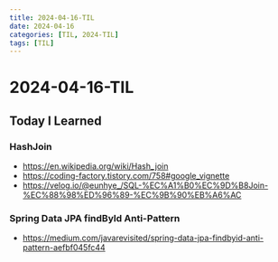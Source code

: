 ```yaml
---
title: 2024-04-16-TIL
date: 2024-04-16
categories: [TIL, 2024-TIL]
tags: [TIL]
---
```


# 2024-04-16-TIL

## Today I Learned

### HashJoin

- https://en.wikipedia.org/wiki/Hash_join
- https://coding-factory.tistory.com/758#google_vignette
- https://velog.io/@eunhye_/SQL-%EC%A1%B0%EC%9D%B8Join-%EC%88%98%ED%96%89-%EC%9B%90%EB%A6%AC

### Spring Data JPA findById Anti-Pattern

- https://medium.com/javarevisited/spring-data-jpa-findbyid-anti-pattern-aefbf045fc44